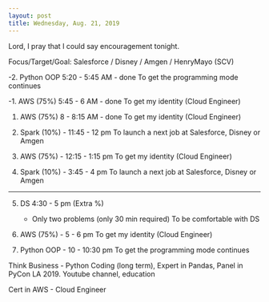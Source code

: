 ```yaml
---
layout: post
title: Wednesday, Aug. 21, 2019
---
```


Lord, I pray that I could say encouragement tonight.
  

Focus/Target/Goal:  Salesforce / Disney / Amgen / HenryMayo (SCV)     

      
-2. Python OOP 5:20 - 5:45 AM - done
   To get the programming mode continues 


-1. AWS (75%) 5:45 - 6 AM - done
   To get my identity (Cloud Engineer)


1. AWS (75%) 8 - 8:15 AM - done
   To get my identity (Cloud Engineer)


2. Spark (10%) - 11:45 - 12 pm
   To launch a next job at Salesforce, Disney or Amgen


3. AWS (75%) - 12:15 - 1:15 pm 
   To get my identity (Cloud Engineer)


4. Spark (10%) - 3:45 - 4 pm 
   To launch a next job at Salesforce, Disney or Amgen 

----------------------------

5. DS 4:30 - 5 pm (Extra %)
   - Only two problems (only 30 min required)
   To be comfortable with DS


6. AWS (75%) - 5 - 6 pm
   To get my identity (Cloud Engineer)


7. Python OOP - 10 - 10:30 pm
   To get the programming mode continues


Think Business - Python Coding (long term), Expert in Pandas, Panel in PyCon LA 2019.
                 Youtube channel, education
                                  
Cert in AWS - Cloud Engineer


